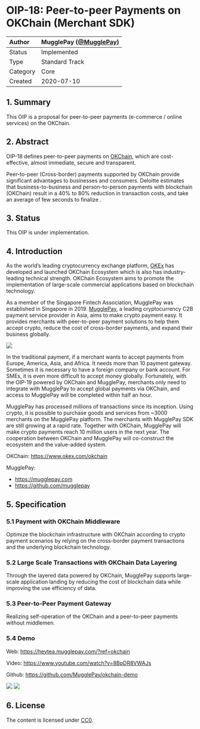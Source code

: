 # OIP-18: Peer-to-peer Payments on OKChain (Merchant SDK)

| Author   | MugglePay (<a href="https://github.com/MugglePay">@MugglePay</a>) |
| :------- | ---------------- |
| Status   | Implemented  |
| Type     | Standard Track |
| Category | Core           |
| Created  | 2020-07-10     |


## 1. Summary

This OIP is a proposal for peer-to-peer payments (e-commerce / online services) on the OKChain.

## 2. Abstract

OIP-18 defines peer-to-peer payments on <a href="https://www.okex.com/okchain">OKChain</a>, which are cost-effective, almost immediate, secure and transparent. 

Peer-to-peer (Cross-border) payments supported by OKChain provide significant advantages to businesses and consumers. Deloitte estimates that business-to-business and person-to-person payments with blockchain (OKChain) result in a 40% to 80% reduction in transaction costs, and take an average of few seconds to finalize .

## 3. Status

This OIP is under implementation.


## 4. Introduction

As the world’s leading cryptocurrency exchange platform, <a href="https://okex.mugglepay.com">OKEx</a> has developed and launched OKChain Ecosystem which is also has industry-leading technical strength. OKChain Ecosystem aims to promote the implementation of large-scale commercial applications based on blockchain technology. 

As a member of the Singapore Fintech Association, MugglePay was established in Singapore in 2019. <a href="https://mugglepay.com">MugglePay</a>, a leading cryptocurrency C2B payment service provider in Asia, aims to make crypto payment easy. It provides merchants with peer-to-peer payment solutions to help them accept crypto, reduce the cost of cross-border payments, and expand their business globally.

<img src="https://cdn.mugglepay.com/pay/okex/muggle_ok2.jpg" />

In the traditional payment, if a merchant wants to accept payments from Europe, America, Asia, and Africa. It needs more than 10 payment gateway. Sometimes it is necessary to have a foreign company or bank account. For SMEs, it is even more difficult to accept money globally. Fortunately, with the OIP-19 powered by OKChain and MugglePay, merchants only need to integrate with MugglePay to accept global payments via OKChain, and access to MugglePay will be completed within half an hour.

MugglePay has processed millions of transactions since its inception. Using crypto, it is possible to purchase goods and services from ~3000 merchants on the MugglePay platform. The merchants with MugglePay SDK are still growing at a rapid rate. Together with OKChain, MugglePay will make crypto payments reach 10 million users in the next year. The cooperation between OKChain and MugglePay will co-construct the ecosystem and the value-added system.

OKChain: https://www.okex.com/okchain

MugglePay: 

* https://mugglepay.com
* https://github.com/mugglepay


## 5. Specification

### 5.1 Payment with OKChain Middleware

Optimize the blockchain infrastructure with OKChain according to crypto payment scenarios by relying on the cross-border payment transactions and the underlying blockchain technology.


### 5.2 Large Scale Transactions with OKChain Data Layering

Through the layered data powered by OKChain, MugglePay supports large-scale application landing by reducing the cost of blockchain data while improving the use efficiency of data.

### 5.3 Peer-to-Peer Payment Gateway
Realizing self-operation of the OKChain and a peer-to-peer payments without middlemen. 



### 5.4 Demo

Web: https://heytea.mugglepay.com/?ref=okchain

Video: https://www.youtube.com/watch?v=8BpDR8VWAJs

Github: https://github.com/MugglePay/okchain-demo

<img src="https://cdn.mugglepay.com/pay/demo/okchain/okchain-shop.jpg">


<img src="https://cdn.mugglepay.com/pay/demo/okchain/okchain-pay.jpg">


## 6. License

The content is licensed under [CC0](https://creativecommons.org/publicdomain/zero/1.0/).


